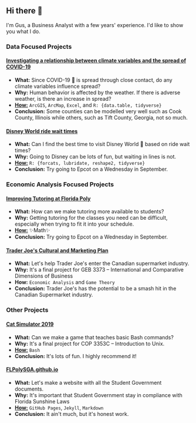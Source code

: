 ## Hi there 👋

I'm Gus, a Business Analyst with a few years' experience. I'd like to show you what I do.

### Data Focused Projects

<h4><a href="https://github.com/guslipkin/COVID-TimeSeries-GIS/blob/main/Presentation.pdf">Investigating a relationship between climate variables and the spread of COVID-19</a></h4>

- **What:** Since COVID-19 🦠 is spread through close contact, do any climate variables influence spread?
- **Why:** Human behavior is affected by the weather. If there is adverse weather, is there an increase in spread?
- <a href="https://github.com/guslipkin/COVID-TimeSeries-GIS"><b>How:</b></a> `ArcGIS`, `ArcMap`, `Excel`, and `R: {data.table, tidyverse}`
- **Conclusion:** Some counties can be modelled very well such as Cook County, Illinois while others, such as Tift County, Georgia, not so much.

<h4><a href="https://github.com/guslipkin/disney_ds/blob/master/presentation/Data%20Science%20Final%20Presentation.pdf">Disney World ride wait times</a></h4>

- **What:** Can I find the best time to visit Disney World 🏰 based on ride wait times?
- **Why:** Going to Disney can be lots of fun, but waiting in lines is not.
- <a href="https://github.com/guslipkin/disney_ds"><b>How:</b></a> `R: {forcats, lubridate, reshape2, tidyverse}`
- **Conclusion:** Try going to Epcot on a Wednesday in September.

### Economic Analysis Focused Projects

<h4><a href="https://github.com/guslipkin/Fall2021/blob/main/ECO%203930%20%7E%20Contemporary%20Economics/Final%20Paper/FinalPaperPresentation.pdf">Improving Tutoring at Florida Poly</a></h4>

- **What:** How can we make tutoring more available to students?
- **Why:** Getting tutoring for the classes you need can be difficult, especially when trying to fit it into your schedule.
- <a href="https://github.com/guslipkin/Fall2021/tree/main/ECO%203930%20%7E%20Contemporary%20Economics/Final%20Paper"><b>How:</b></a> ✨Math✨
- **Conclusion:** Try going to Epcot on a Wednesday in September.

<h4><a href="https://github.com/guslipkin/Spring2021/blob/main/GEB%203373%20%7E%20International%20Comparative%20Dimensions/GEB%203373%20Final%20Project/Final%20Presentation.pdf">Trader Joe's Cultural and Marketing Plan</a></h4>

- **What:** Let's help Trader Joe's enter the Canadian supermarket industry.
- **Why:** It's a final project for GEB 3373 – International and Comparative Dimensions of Business
- **How:** `Economic Analysis` and `Game Theory`
- **Conclusion:** Trader Joe's has the potential to be a smash hit in the Canadian Supermarket industry.

### Other Projects

<h4><a href="https://github.com/guslipkin/Lark/blob/master/Cat%20Simulator%202019%20PDF.pdf">Cat Simulator 2019</a></h4>

- **What:** Can we make a game that teaches basic Bash commands?
- **Why:** It's a final project for COP 3353C – Introduction to Unix.
- <a href="https://github.com/guslipkin/Lark/blob"><b>How:</b></a> `Bash`
- **Conclusion:** It's lots of fun. I highly recommend it!

<h4><a href="https://flpolysga.github.io/">FLPolySGA.github.io</a></h4>

- **What:** Let's make a website with all the Student Government documents.
- **Why:** It's important that Student Government stay in compliance with Florida Sunshine Laws
- <a href="https://github.com/FLPolySGA/FLPolySGA.github.io"><b>How:</b></a> `GitHub Pages`, `Jekyll`, `Markdown`
- **Conclusion:** It ain't much, but it's honest work.
